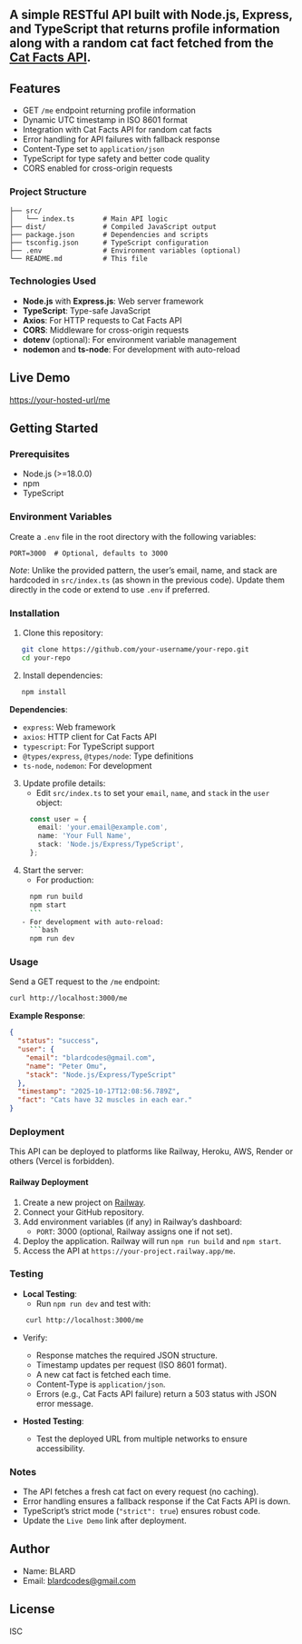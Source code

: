 ## A simple RESTful API built with Node.js, Express, and TypeScript that returns profile information along with a random cat fact fetched from the [Cat Facts API](https://catfact.ninja/fact).

## Features
- GET `/me` endpoint returning profile information
- Dynamic UTC timestamp in ISO 8601 format
- Integration with Cat Facts API for random cat facts
- Error handling for API failures with fallback response
- Content-Type set to `application/json`
- TypeScript for type safety and better code quality
- CORS enabled for cross-origin requests


### Project Structure
```
├── src/
│   └── index.ts       # Main API logic
├── dist/              # Compiled JavaScript output
├── package.json       # Dependencies and scripts
├── tsconfig.json      # TypeScript configuration
├── .env               # Environment variables (optional)
└── README.md          # This file
```

### Technologies Used
- **Node.js** with **Express.js**: Web server framework
- **TypeScript**: Type-safe JavaScript
- **Axios**: For HTTP requests to Cat Facts API
- **CORS**: Middleware for cross-origin requests
- **dotenv** (optional): For environment variable management
- **nodemon** and **ts-node**: For development with auto-reload



## Live Demo
[https://your-hosted-url/me](https://your-hosted-url/me)  


## Getting Started

### Prerequisites
- Node.js (>=18.0.0)
- npm
- TypeScript

### Environment Variables
Create a `.env` file in the root directory with the following variables:

```
PORT=3000  # Optional, defaults to 3000
```

*Note*: Unlike the provided pattern, the user’s email, name, and stack are hardcoded in `src/index.ts` (as shown in the previous code). Update them directly in the code or extend to use `.env` if preferred.

### Installation
1. Clone this repository:
```bash
   git clone https://github.com/your-username/your-repo.git
   cd your-repo
```

2. Install dependencies:
```bash
   npm install
```

   **Dependencies**:
   - `express`: Web framework
   - `axios`: HTTP client for Cat Facts API
   - `typescript`: For TypeScript support
   - `@types/express`, `@types/node`: Type definitions
   - `ts-node`, `nodemon`: For development

3. Update profile details:
   - Edit `src/index.ts` to set your `email`, `name`, and `stack` in the `user` object:
```typescript
     const user = {
       email: 'your.email@example.com',
       name: 'Your Full Name',
       stack: 'Node.js/Express/TypeScript',
     };
```

4. Start the server:
   - For production:
```bash
     npm run build
     npm start
     ```
   - For development with auto-reload:
     ```bash
     npm run dev
```

### Usage
Send a GET request to the `/me` endpoint:

```bash
curl http://localhost:3000/me
```

**Example Response**:
```json
{
  "status": "success",
  "user": {
    "email": "blardcodes@gmail.com",
    "name": "Peter Omu",
    "stack": "Node.js/Express/TypeScript"
  },
  "timestamp": "2025-10-17T12:08:56.789Z",
  "fact": "Cats have 32 muscles in each ear."
}
```

### Deployment
This API can be deployed to platforms like Railway, Heroku, AWS, Render or others (Vercel is forbidden).

#### Railway Deployment
1. Create a new project on [Railway](https://railway.app).
2. Connect your GitHub repository.
3. Add environment variables (if any) in Railway’s dashboard:
   - `PORT`: 3000 (optional, Railway assigns one if not set).
4. Deploy the application. Railway will run `npm run build` and `npm start`.
5. Access the API at `https://your-project.railway.app/me`.


### Testing
- **Local Testing**:
  - Run `npm run dev` and test with:
```bash
    curl http://localhost:3000/me
```
  - Verify:
    - Response matches the required JSON structure.
    - Timestamp updates per request (ISO 8601 format).
    - A new cat fact is fetched each time.
    - Content-Type is `application/json`.
    - Errors (e.g., Cat Facts API failure) return a 503 status with JSON error message.

- **Hosted Testing**:
  - Test the deployed URL from multiple networks to ensure accessibility.

### Notes
- The API fetches a fresh cat fact on every request (no caching).
- Error handling ensures a fallback response if the Cat Facts API is down.
- TypeScript’s strict mode (`"strict": true`) ensures robust code.
- Update the `Live Demo` link after deployment.

## Author
- Name: BLARD
- Email: blardcodes@gmail.com

## License
ISC